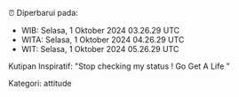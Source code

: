 ⏰ Diperbarui pada:
- WIB: Selasa, 1 Oktober 2024 03.26.29 UTC
- WITA: Selasa, 1 Oktober 2024 04.26.29 UTC
- WIT: Selasa, 1 Oktober 2024 05.26.29 UTC

Kutipan Inspiratif:
"Stop checking my status ! Go Get A Life "


Kategori: attitude

